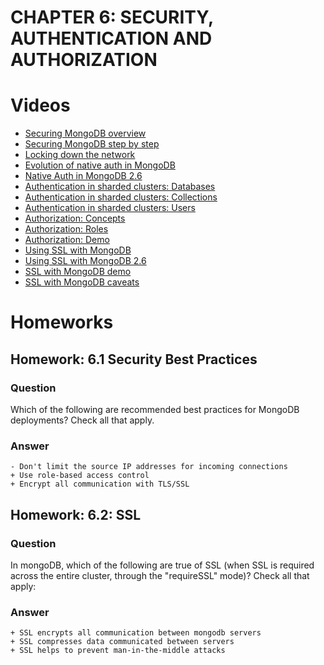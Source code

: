 # CHAPTER 6: SECURITY, AUTHENTICATION AND AUTHORIZATION

# Videos

* [Securing MongoDB overview](https://www.youtube.com/watch?v=ZV15RYBHsNQ)
* [Securing MongoDB step by step](https://www.youtube.com/watch?v=-Kngi_avFE0)
* [Locking down the network](https://www.youtube.com/watch?v=vagtFWxWt_k)
* [Evolution of native auth in MongoDB](https://www.youtube.com/watch?v=G3hB8V-4cYQ)
* [Native Auth in MongoDB 2.6](https://www.youtube.com/watch?v=CQGZO3x4ICM)
* [Authentication in sharded clusters: Databases](https://www.youtube.com/watch?v=nFkzp2b1MLo)
* [Authentication in sharded clusters: Collections](https://www.youtube.com/watch?v=SwLn4rP2AAE)
* [Authentication in sharded clusters: Users](https://www.youtube.com/watch?v=JYH5ExoUrig)
* [Authorization: Concepts](https://www.youtube.com/watch?v=yLQf6KuwudM)
* [Authorization: Roles](https://www.youtube.com/watch?v=fOIElCEo4eg)
* [Authorization: Demo](https://www.youtube.com/watch?v=HYiR_ygEJbI)
* [Using SSL with MongoDB](https://www.youtube.com/watch?v=1SMocMx7hVI)
* [Using SSL with MongoDB 2.6](https://www.youtube.com/watch?v=OUwmjtVJ3dw)
* [SSL with MongoDB demo](https://www.youtube.com/watch?v=mK9OsoOr3ks)
* [SSL with MongoDB caveats](https://www.youtube.com/watch?v=Gudgmsfubh4)

# Homeworks
## Homework: 6.1 Security Best Practices 
### Question
Which of the following are recommended best practices for MongoDB deployments? Check all that apply.

### Answer
```
- Don't limit the source IP addresses for incoming connections
+ Use role-based access control
+ Encrypt all communication with TLS/SSL
```

## Homework: 6.2: SSL
### Question
In mongoDB, which of the following are true of SSL (when SSL is required across the entire cluster, through the "requireSSL" mode)? Check all that apply:

### Answer
```
+ SSL encrypts all communication between mongodb servers
+ SSL compresses data communicated between servers
+ SSL helps to prevent man-in-the-middle attacks
```
